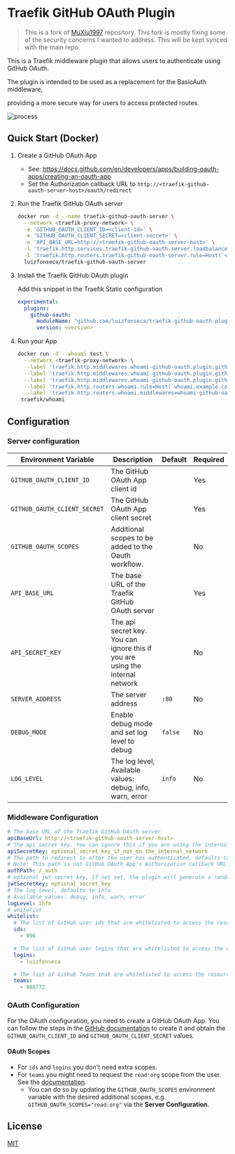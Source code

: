 # Traefik GitHub OAuth Plugin

> This is a fork of [MuXiu1997](https://github.com/MuXiu1997/traefik-github-oauth-plugin) repository. This fork is mostly fixing some of the security concerns I wanted to address. This will be kept synced with the main repo.

This is a Traefik middleware plugin that allows users to authenticate using GitHub OAuth.

The plugin is intended to be used as a replacement for the BasicAuth middleware,

providing a more secure way for users to access protected routes.

![process](https://user-images.githubusercontent.com/49554020/216764214-4097f8da-33d2-49ef-9f12-0194d671bd92.svg)

## Quick Start (Docker)

1. Create a GitHub OAuth App

   - See: https://docs.github.com/en/developers/apps/building-oauth-apps/creating-an-oauth-app
   - Set the Authorization callback URL to `http://<traefik-github-oauth-server-host>/oauth/redirect`

2. Run the Traefik GitHub OAuth server

   ```sh
   docker run -d --name traefik-github-oauth-server \
     --network <traefik-proxy-network> \
     -e 'GITHUB_OAUTH_CLIENT_ID=<client-id>' \
     -e 'GITHUB_OAUTH_CLIENT_SECRET=<client-secret>' \
     -e 'API_BASE_URL=http://<traefik-github-oauth-server-host>' \
     -l 'traefik.http.services.traefik-github-oauth-server.loadbalancer.server.port=80' \
     -l 'traefik.http.routers.traefik-github-oauth-server.rule=Host(`<traefik-github-oauth-server-host>`)' \
     luizfonseca/traefik-github-oauth-server
   ```

3. Install the Traefik GitHub OAuth plugin

    Add this snippet in the Traefik Static configuration

   ```yaml
   experimental:
     plugins:
       github-oauth:
         moduleName: "github.com/luizfonseca/traefik-github-oauth-plugin"
         version: <version>
   ```

4. Run your App

   ```sh
   docker run -d --whoami test \
     --network <traefik-proxy-network> \
     --label 'traefik.http.middlewares.whoami-github-oauth.plugin.github-oauth.apiBaseUrl=http://traefik-github-oauth-server' \
     --label 'traefik.http.middlewares.whoami-github-oauth.plugin.github-oauth.whitelist.logins[0]=luizfonseca' \
     --label 'traefik.http.middlewares.whoami-github-oauth.plugin.github-oauth.whitelist.teams[0]=827726' \
     --label 'traefik.http.routers.whoami.rule=Host(`whoami.example.com`)' \
     --label 'traefik.http.routers.whoami.middlewares=whoami-github-oauth' \
    traefik/whoami
   ```

## Configuration

### Server configuration

| Environment Variable         | Description                                                                   | Default | Required |
|------------------------------|-------------------------------------------------------------------------------|---------|----------|
| `GITHUB_OAUTH_CLIENT_ID`     | The GitHub OAuth App client id                                                |         | Yes      |
| `GITHUB_OAUTH_CLIENT_SECRET` | The GitHub OAuth App client secret                                            |         | Yes      |
| `GITHUB_OAUTH_SCOPES`        | Additional scopes to be added to the Oauth workflow.                          |         | No       |
| `API_BASE_URL`               | The base URL of the Traefik GitHub OAuth server                               |         | Yes      |
| `API_SECRET_KEY`             | The api secret key. You can ignore this if you are using the internal network |         | No       |
| `SERVER_ADDRESS`             | The server address                                                            | `:80`   | No       |
| `DEBUG_MODE`                 | Enable debug mode and set log level to debug                                  | `false` | No       |
| `LOG_LEVEL`                  | The log level, Available values: debug, info, warn, error                     | `info`  | No       |

### Middleware Configuration

```yaml
# The base URL of the Traefik GitHub OAuth server
apiBaseUrl: http://<traefik-github-oauth-server-host>
# The api secret key. You can ignore this if you are using the internal network
apiSecretKey: optional_secret_key_if_not_on_the_internal_network
# The path to redirect to after the user has authenticated, defaults to /_auth
# Note: This path is not GitHub OAuth App's Authorization callback URL
authPath: /_auth
# optional jwt secret key, if not set, the plugin will generate a random key
jwtSecretKey: optional_secret_key
# The log level, defaults to info
# Available values: debug, info, warn, error
logLevel: info
# whitelist
whitelist:
  # The list of GitHub user ids that are whitelisted to access the resources
  ids:
    - 996

  # The list of GitHub user logins that are whitelisted to access the resources
  logins:
    - luizfonseca

  # The list of Github Teams that are whitelisted to access the resources
  teams:
    - 988772
```

### OAuth Configuration

For the OAuth configuration, you need to create a GitHub OAuth App.
You can follow the steps in the [GitHub documentation](https://docs.github.com/en/developers/apps/building-oauth-apps/creating-an-oauth-app) to create it and obtain the `GITHUB_OAUTH_CLIENT_ID` and `GITHUB_OAUTH_CLIENT_SECRET` values.

#### OAuth Scopes
- For `ids` and `logins` you don't need extra scopes.
- For `teams` you might need to request the `read:org` scope from the user. See the [documentation](https://docs.github.com/en/rest/teams/teams?apiVersion=2022-11-28#list-teams-for-the-authenticated-user).
    - You can do so by updating the `GITHUB_OAUTH_SCOPES` environment variable with the desired additional scopes, e.g. `GITHUB_OAUTH_SCOPES="read:org"` via the **Server Configuration**.


## License

[MIT](./LICENSE)
